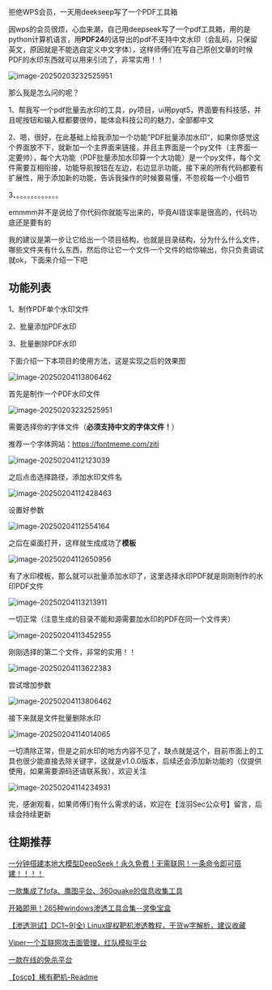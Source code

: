 拒绝WPS会员，一天用deekseep写了一个PDF工具箱

因wps的会员很烦，心血来潮，自己用deepseek写了一个pdf工具箱，用的是python计算机语言，用**PDF24**的话导出的pdf不支持中文水印（会乱码，只保留英文，原因就是不能选自定义中文字体），这样师傅们在写自己原创文章的时候PDF的水印东西就可以用来引流了，非常实用！！

![image-20250203232525951](https://md-1312988675.cos.ap-nanjing.myqcloud.com/myImg/202502032325577.png)

那么我是怎么问的呢？

1、帮我写一个pdf批量去水印的工具，py项目，ui用pyqt5，界面要有科技感，并且呢按钮和输入框都要很帅，能体会科技公司的魅力，全部都中文

2、嗯，很好，在此基础上给我添加一个功能”PDF批量添加水印“，如果你感觉这个界面放不下，就新加一个主界面来链接，并且主界面是一个py文件（主界面一定要帅），每个大功能（PDF批量添加水印算一个大功能）是一个py文件，每个文件需要互相衔接，功能导航按钮在左边，右边显示功能，接下来的所有代码都要有扩展性，用于添加新的功能，告诉我操作的时候要易懂，不忽视每一个小细节

3、。。。。。。。。。。。。

emmmm并不是说给了你代码你就能写出来的，毕竟AI错误率是很高的，代码功底还是要有的

我的建议是第一步让它给出一个项目结构，也就是目录结构，分为什么什么文件，哪些文件夹有什么东西，然后你让它一个文件一个文件的给你输出，你只负责调试就ok，下面来介绍一下吧

## 功能列表

1、制作PDF单个水印文件

2、批量添加PDF水印

3、批量删除PDF水印

下面介绍一下本项目的使用方法，这是实现之后的效果图

![image-20250204113806462](https://md-1312988675.cos.ap-nanjing.myqcloud.com/myImg/202502041138724.png)

首先是制作一个PDF水印文件

![image-20250203232525951](https://md-1312988675.cos.ap-nanjing.myqcloud.com/myImg/202502032325577.png)

需要选择你的字体文件（**必须支持中文的字体文件！**）

推荐一个字体网站：https://fontmeme.com/ziti

![image-20250204112123039](https://md-1312988675.cos.ap-nanjing.myqcloud.com/myImg/202502041121337.png)

之后点击选择路径，添加水印文件名

![image-20250204112428463](https://md-1312988675.cos.ap-nanjing.myqcloud.com/myImg/202502041124700.png)

设置好参数

![image-20250204112554164](https://md-1312988675.cos.ap-nanjing.myqcloud.com/myImg/202502041125429.png)

之后在桌面打开，这样就生成成功了**模板**

![image-20250204112650956](https://md-1312988675.cos.ap-nanjing.myqcloud.com/myImg/202502041126190.png)

有了水印模板，那么就可以批量添加水印了，这里选择水印PDF就是刚刚制作的水印PDF文件

![image-20250204113213911](https://md-1312988675.cos.ap-nanjing.myqcloud.com/myImg/202502041132182.png)

一切正常（注意生成的目录不能和源需要加水印的PDF在同一个文件夹）

![image-20250204113452955](https://md-1312988675.cos.ap-nanjing.myqcloud.com/myImg/202502041134240.png)

刚刚选择的第二个文件，非常的实用！！

![image-20250204113622383](https://md-1312988675.cos.ap-nanjing.myqcloud.com/myImg/202502041136622.png)

尝试增加参数

![image-20250204113806462](https://md-1312988675.cos.ap-nanjing.myqcloud.com/myImg/202502041138724.png)

接下来就是文件批量删除水印

![image-20250204114014065](https://md-1312988675.cos.ap-nanjing.myqcloud.com/myImg/202502041140347.png)

一切清除正常，但是之前水印的地方内容不见了，缺点就是这个，目前市面上的工具也很少能直接去除关键字，这就是v1.0.0版本，后续还会添加新功能的（仅提供使用，如果需要源码还请联系我），欢迎关注

![image-20250204114234931](https://md-1312988675.cos.ap-nanjing.myqcloud.com/myImg/202502041142179.png)

完，感谢观看，如果师傅们有什么需求的话，欢迎在【泷羽Sec公众号】留言，后续会持续更新

## 往期推荐

[一分钟搭建本地大模型DeepSeek！永久免费！无需联网！一条命令即可搭建！！！！](https://mp.weixin.qq.com/s?__biz=Mzg2Nzk0NjA4Mg==&mid=2247498557&idx=1&sn=4be63db2842575769a912e8c3332c989&scene=21#wechat_redirect)

[一款集成了fofa、鹰图平台、360quake的信息收集工具 ](https://mp.weixin.qq.com/s?__biz=Mzg2Nzk0NjA4Mg==&mid=2247497974&idx=1&sn=2c6e91afcc8b898d403ad51730d4d2f5&scene=21#wechat_redirect)

[开箱即用！265种windows渗透工具合集--灵兔宝盒](https://mp.weixin.qq.com/s?__biz=Mzg2Nzk0NjA4Mg==&mid=2247492994&idx=1&sn=ca2ba6fe86b4172e3e6d3cbb3791c05f&scene=21#wechat_redirect)

[【渗透测试】DC1~9(全) Linux提权靶机渗透教程，干货w字解析，建议收藏](https://mp.weixin.qq.com/s?__biz=Mzg2Nzk0NjA4Mg==&mid=2247495774&idx=1&sn=ad20212bd08f94652d40e286406ed40f&scene=21#wechat_redirect)

[Viper一个互联网攻击面管理，红队模拟平台](https://mp.weixin.qq.com/s?__biz=Mzg2Nzk0NjA4Mg==&mid=2247497000&idx=1&sn=6b07a7a43b25ecc72f1cbd90a7fe477d&scene=21#wechat_redirect)

[一款在线的免杀平台](https://mp.weixin.qq.com/s?__biz=Mzg2Nzk0NjA4Mg==&mid=2247496274&idx=1&sn=78ee1bbc1b1e013e9db86d285b4a8d5e&scene=21#wechat_redirect)

[【oscp】稀有靶机-Readme](https://mp.weixin.qq.com/s?__biz=Mzg2Nzk0NjA4Mg==&mid=2247497745&idx=1&sn=953fa36ed8fd1e176e00e5c14b32b527&scene=21#wechat_redirect)
